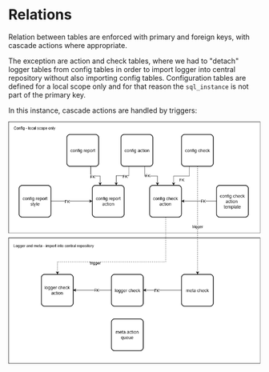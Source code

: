 # Relations

Relation between tables are enforced with primary and foreign keys, with cascade actions where appropriate. 

The exception are action and check tables, where we had to "detach" logger tables from config tables in order to import logger into central repository without also importing config tables. Configuration tables are defined for a local scope only and for that reason the `sql_instance` is not part of the primary key.

In this instance, cascade actions are handled by triggers:

![](../.gitbook/assets/image%20%2841%29.png)

